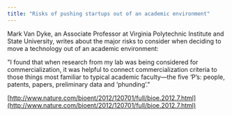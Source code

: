 ```yaml
---
title: "Risks of pushing startups out of an academic environment"
---
```



<span class="b">Mark Van Dyke, </span>an Associate Professor at Virginia Polytechnic Institute and State University, writes about the major risks to consider when deciding to move a technology out of an academic environment:

"I found that when research from my lab was being considered for  commercialization, it was helpful to connect commercialization criteria  to those things most familiar to typical academic faculty—the five ‘P’s:  people, patents, papers, preliminary data and ‘phunding’."

[http://www.nature.com/bioent/2012/120701/full/bioe.2012.7.html](http://www.nature.com/bioent/2012/120701/full/bioe.2012.7.html)



